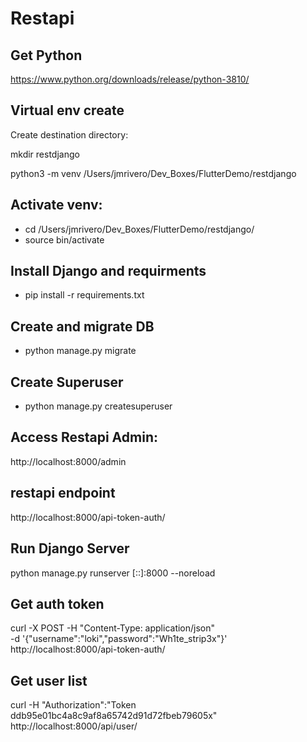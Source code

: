 # Restapi

## Get Python

https://www.python.org/downloads/release/python-3810/


## Virtual env create

Create destination directory:

mkdir restdjango

python3 -m venv /Users/jmrivero/Dev_Boxes/FlutterDemo/restdjango

## Activate venv:
- cd /Users/jmrivero/Dev_Boxes/FlutterDemo/restdjango/
- source bin/activate

## Install Django and requirments
- pip install -r requirements.txt


## Create and migrate DB
- python manage.py migrate

## Create Superuser
- python manage.py createsuperuser

## Access Restapi Admin:

http://localhost:8000/admin


## restapi endpoint
http://localhost:8000/api-token-auth/


## Run Django Server

python manage.py runserver [::]:8000 --noreload


## Get auth token
curl -X POST -H "Content-Type: application/json" \
 -d '{"username":"loki","password":"Wh1te_strip3x"}' \
http://localhost:8000/api-token-auth/


## Get user list
curl -H "Authorization":"Token ddb95e01bc4a8c9af8a65742d91d72fbeb79605x" http://localhost:8000/api/user/


